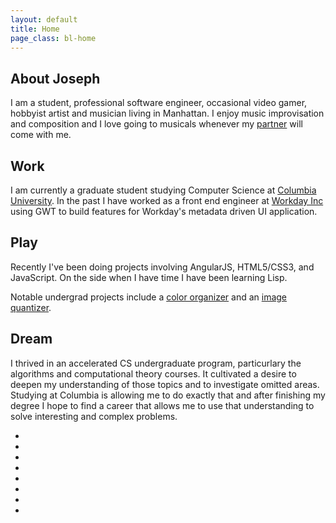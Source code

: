```yaml
---
layout: default
title: Home
page_class: bl-home
---
```


About Joseph
------------

I am a student, professional software engineer, occasional video gamer, hobbyist artist and musician living in Manhattan. I enjoy music improvisation and composition and I love going to musicals whenever my [partner][blargon] will come with me.


Work
----

I am currently a graduate student studying Computer Science at [Columbia University][columbia]. In the past I have worked as a front end engineer at [Workday Inc][workday] using GWT to build features for Workday's metadata driven UI application.


Play
----

Recently I've been doing projects involving AngularJS, HTML5/CSS3, and JavaScript. On the side when I have time I have been learning Lisp. 

Notable undergrad projects include a [color organizer][color_sorter] and an [image quantizer][color_proportion].


Dream
------

I thrived in an accelerated CS undergraduate program, particurlary the algorithms and computational theory courses. It cultivated a desire to deepen my understanding of those topics and to investigate omitted areas. Studying at Columbia is allowing me to do exactly that and after finishing my degree I hope to find a career that allows me to use that understanding to solve interesting and complex problems.

<ul>
  <li><a href="https://www.linkedin.com/in/blatherwock" rel="me" class="socicon socicon-linkedin"></a></li>
  <li><a href="https://www.facebook.com/joseph.baker31" rel="me" class="socicon socicon-facebook"></a></li>
  <li><a href="https://plus.google.com/114434765567690468241" rel="me" class="socicon socicon-google"></a></li>
  <li><a href="https://github.com/blatherwock" rel="me" class="socicon socicon-github"></a></li>
  <li><a href="http://blatherwock.deviantart.com/" rel="me" class="socicon socicon-deviantart"></a></li>
  <li><a href="https://www.flickr.com/people/blatherwock/" rel="me" class="socicon socicon-flickr"></a></li>
  <li><a href="http://steamcommunity.com/profiles/76561198032500689/" rel="me" class="socicon socicon-steam"></a></li>
  <li><a href="http://twitter.com/blatherwock" rel="me" class="socicon socicon-twitter"></a></li>
</ul>

[blargon]: http://www.blargon.net
[workday]: http://www.workday.com
[columbia]: http://www.cs.columbia.edu
[color_sorter]: pages/projects/color_sorter.html
[color_proportion]: pages/projects/color_proportion.html
[resume]: pages/resume.html
